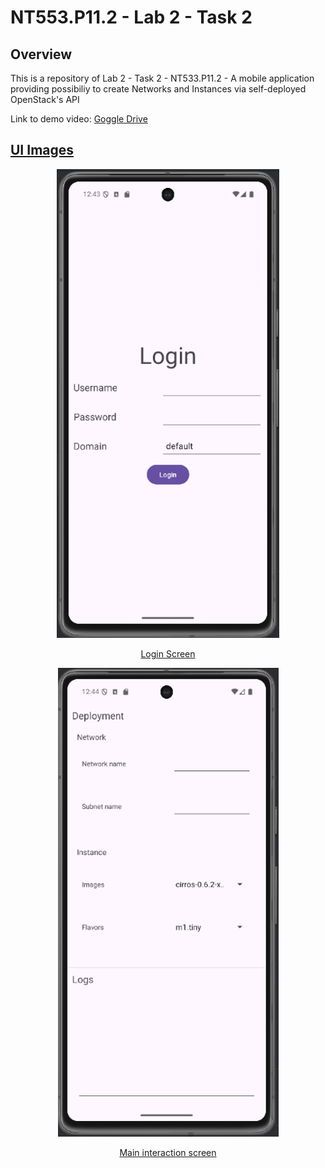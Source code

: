 # NT553.P11.2 - Lab 2 - Task 2
## Overview
This is a repository of Lab 2 - Task 2 - NT533.P11.2 - A mobile application providing possibiliy to create Networks and Instances via self-deployed OpenStack's API

<p>Link to demo video: <a href="https://drive.google.com/file/d/1rpW3HDGa5pa2mjlx47OOYYVP8fPGz-c6/view?usp=sharing">Goggle Drive</p>
  
## UI Images

<div align="center">
  <img src="./UI_Images/login_screen.png" alt="login screen" />
  <p text-style="italic">Login Screen</p>
</div>

<div align="center">
  <img src="./UI_Images/main_interaction_screen.png" display="block" margin="0 auto" alt="main interaction screen"/>
  <p text-style="italic">Main interaction screen</p>
</div>
